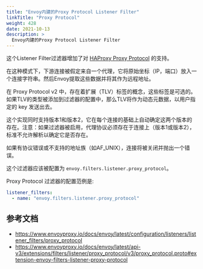 ```yaml
---
title: "Envoy内建的Proxy Protocol Listener Filter"
linkTitle: "Proxy Protocol"
weight: 428
date: 2021-10-13
description: >
  Envoy内建的Proxy Protocol Listener Filter
---
```


这个Listener Filter过滤器增加了对 [HAProxy Proxy Protocol](https://www.haproxy.org/download/1.9/doc/proxy-protocol.txt) 的支持。

在这种模式下，下游连接被假定来自一个代理，它将原始坐标（IP，端口）放入一个连接字符串。然后Envoy提取这些数据并将其作为远程地址。

在 Proxy Protocol v2 中，存在着扩展（TLV）标签的概念，这些标签是可选的。如果TLV的类型被添加到过滤器的配置中，那么TLV将作为动态元数据，以用户指定的 key 发送出去。

这个实现同时支持版本1和版本2，它在每个连接的基础上自动确定这两个版本的存在。注意：如果过滤器被启用，代理协议必须存在于连接上（版本1或版本2），标准不允许解析以确定它是否存在。

如果有协议错误或不支持的地址族（如AF_UNIX），连接将被关闭并抛出一个错误。

这个过滤器应该被配置为 `envoy.filters.listener.proxy_protocol`。

Proxy Protocol 过滤器的配置范例是:

```yaml
listener_filters:
  - name: "envoy.filters.listener.proxy_protocol"
```

## 参考文档

- https://www.envoyproxy.io/docs/envoy/latest/configuration/listeners/listener_filters/proxy_protocol
- https://www.envoyproxy.io/docs/envoy/latest/api-v3/extensions/filters/listener/proxy_protocol/v3/proxy_protocol.proto#extension-envoy-filters-listener-proxy-protocol

